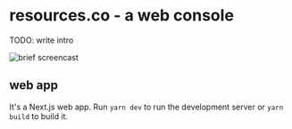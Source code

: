 # resources.co - a web console

TODO: write intro

![brief screencast](https://gh-media.resources.co/resourcesco-butterfly-demo-2.gif)

## web app

It's a Next.js web app. Run `yarn dev` to run the development server or
`yarn build` to build it.
